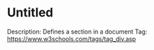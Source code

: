 # Untitled

Description: Defines a section in a document
Tag: https://www.w3schools.com/tags/tag_div.asp